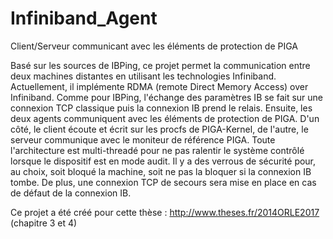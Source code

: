 # Infiniband_Agent
Client/Serveur communicant avec les éléments de protection de PIGA

Basé sur les sources de IBPing, ce projet permet la communication entre deux machines distantes en utilisant les technologies Infiniband.
Actuellement, il implémente RDMA (remote Direct Memory Access) over Infiniband.
Comme pour IBPing, l'échange des paramètres IB se fait sur une connexion TCP classique puis la connexion IB prend le relais.
Ensuite, les deux agents communiquent avec les éléments de protection de PIGA.
D'un côté, le client écoute et écrit sur les procfs de PIGA-Kernel, de l'autre, le serveur communique avec le moniteur de référence PIGA.
Toute l'architecture est multi-threadé pour ne pas ralentir le système contrôlé lorsque le dispositif est en mode audit.
Il y a des verrous de sécurité pour, au choix, soit bloqué la machine, soit ne pas la bloquer si la connexion IB tombe.
De plus, une connexion TCP de secours sera mise en place en cas de défaut de la connexion IB.

Ce projet a été créé pour cette thèse : http://www.theses.fr/2014ORLE2017 (chapitre 3 et 4)
